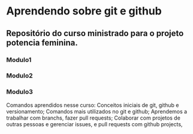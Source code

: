 # Aprendendo sobre git e github

## Repositório do curso ministrado para o projeto potencia feminina.


### Modulo1
### Modulo2
### Modulo3

Comandos aprendidos nesse curso: 
Conceitos iniciais de git, github e versionamento;
Comandos mais utilizados no git e github;
Aprendemos a trabalhar com branchs, fazer pull requests;
Colaborar com projetos de outras pessoas e gerenciar issues,
e pull requests com github projects,

